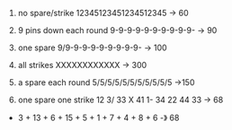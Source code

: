 1. no spare/strike
12345123451234512345 -> 60

2. 9 pins down each round
9-9-9-9-9-9-9-9-9-9- -> 90

3. one spare
9/9-9-9-9-9-9-9-9-9- -> 100

4. all strikes
XXXXXXXXXXXX -> 300

5. a spare each round
5/5/5/5/5/5/5/5/5/5/5 ->150

6. one spare one strike
12 3/ 33 X 41 1- 34 22 44 33  -> 68
* 3 + 13 + 6 + 15 + 5 + 1 + 7 + 4 + 8 + 6 -》 68